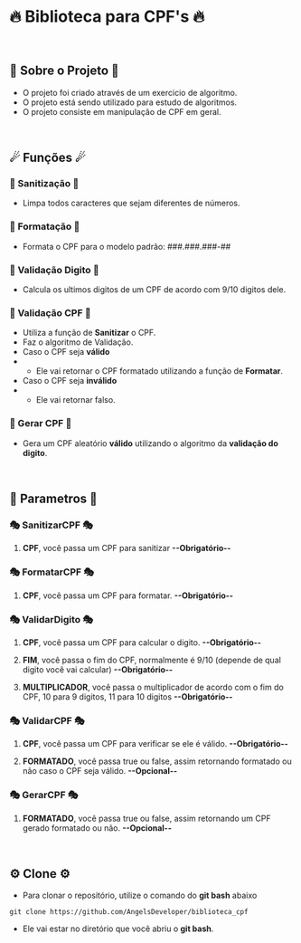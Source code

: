 # 🔥 Biblioteca para CPF's 🔥

<br>

## 🚀 Sobre o Projeto 🚀

- O projeto foi criado através de um exercicio de algoritmo.
- O projeto está sendo utilizado para estudo de algoritmos.
- O projeto consiste em manipulação de CPF em geral.

<br>

## ☄ Funções ☄

### 🎇 Sanitização 🎇

- Limpa todos caracteres que sejam diferentes de números.

### 🎇 Formatação 🎇

- Formata o CPF para o modelo padrão: ###.###.###-## 

### 🎇 Validação Digito 🎇

- Calcula os ultimos digitos de um CPF de acordo com 9/10 digitos dele.

### 🎇 Validação CPF 🎇

- Utiliza a função de **Sanitizar** o CPF.
- Faz o algoritmo de Validação.
- Caso o CPF seja **válido**
- -  Ele vai retornar o CPF formatado utilizando a função de **Formatar**.
-  Caso o CPF seja **inválido**
- -  Ele vai retornar falso.

### 🎇 Gerar CPF 🎇

- Gera um CPF aleatório **válido** utilizando o algoritmo da **validação do digito**.

<br>

## 🎨 Parametros 🎨

### 🎭 SanitizarCPF 🎭

1. **CPF**, você passa um CPF para sanitizar **--Obrigatório--**

### 🎭 FormatarCPF 🎭

1. **CPF**, você passa um CPF para formatar. **--Obrigatório--**

### 🎭 ValidarDigito 🎭

1. **CPF**, você passa um CPF para calcular o digito. **--Obrigatório--**

2. **FIM**, você passa o fim do CPF, normalmente é 9/10 (depende de qual digito você vai calcular) **--Obrigatório--**

3. **MULTIPLICADOR**, você passa o multiplicador de acordo com o fim do CPF, 10 para 9 digitos, 11 para 10 digitos **--Obrigatório--**

### 🎭 ValidarCPF 🎭

1. **CPF**, você passa um CPF para verificar se ele é válido. **--Obrigatório--**

2. **FORMATADO**, você passa true ou false, assim retornando formatado ou não caso o CPF seja válido. **--Opcional--**

### 🎭 GerarCPF 🎭

1. **FORMATADO**, você passa true ou false, assim retornando um CPF gerado formatado ou não. **--Opcional--**

<br>

## ⚙ Clone ⚙

- Para clonar o repositório, utilize o comando do **git bash** abaixo

```
git clone https://github.com/AngelsDeveloper/biblioteca_cpf
```

- Ele vai estar no diretório que você abriu o **git bash**.
